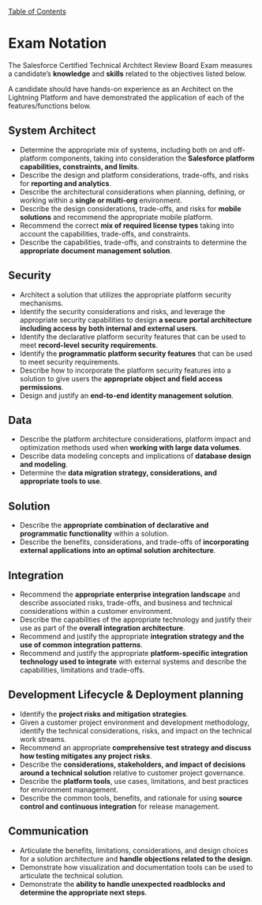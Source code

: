 [Table of Contents](../Documentation.md)
# Exam Notation 

The Salesforce Certified Technical Architect Review Board Exam measures a candidate’s **knowledge** and **skills** related to the objectives listed below. 

A candidate should have hands-on experience as an Architect on the Lightning Platform and have demonstrated the application of each of the features/functions below.

## System Architect
- Determine the appropriate mix of systems, including both on and off-platform components, taking into consideration the **Salesforce platform capabilities, constraints, and limits**.
- Describe the design and platform considerations, trade-offs, and risks for **reporting and analytics**.
- Describe the architectural considerations when planning, defining, or working within a **single or multi-org** environment.
- Describe the design considerations, trade-offs, and risks for **mobile solutions** and recommend the appropriate mobile platform.
- Recommend the correct **mix of required license types** taking into account the capabilities, trade-offs, and constraints.
- Describe the capabilities, trade-offs, and constraints to determine the **appropriate document management solution**.

## Security 
- Architect a solution that utilizes the appropriate platform security mechanisms.
- Identify the security considerations and risks, and leverage the appropriate security capabilities to design **a secure portal architecture including access by both internal and external users**.
- Identify the declarative platform security features that can be used to meet **record-level security requirements**.
- Identify the **programmatic platform security features** that can be used to meet security requirements.
- Describe how to incorporate the platform security features into a solution to give users the **appropriate object and field access permissions**.
- Design and justify an **end-to-end identity management solution**.

## Data
- Describe the platform architecture considerations, platform impact and optimization methods used when **working with large data volumes**.
- Describe data modeling concepts and implications of **database design and modeling**.
- Determine the **data migration strategy, considerations, and appropriate tools to use**.

## Solution
- Describe the **appropriate combination of declarative and programmatic functionality** within a solution.
- Describe the benefits, considerations, and trade-offs of **incorporating external applications into an optimal solution architecture**.

## Integration
- Recommend the **appropriate enterprise integration landscape** and describe associated risks, trade-offs, and business and technical considerations within a customer environment.
- Describe the capabilities of the appropriate technology and justify their use as part of the **overall integration architecture**.
- Recommend and justify the appropriate **integration strategy and the use of common integration patterns**.
- Recommend and justify the appropriate **platform-specific integration technology used to integrate** with external systems and describe the capabilities, limitations and trade-offs.

## Development Lifecycle & Deployment planning
- Identify the **project risks and mitigation strategies**.
- Given a customer project environment and development methodology, identify the technical considerations, risks, and impact on the technical work streams.
- Recommend an appropriate **comprehensive test strategy and discuss how testing mitigates any project risks**.
- Describe the **considerations, stakeholders, and impact of decisions around a technical solution** relative to customer project governance.
- Describe the **platform tools**, use cases, limitations, and best practices for environment management.
- Describe the common tools, benefits, and rationale for using **source control and continuous integration** for release management.

## Communication
- Articulate the benefits, limitations, considerations, and design choices for a solution architecture and **handle objections related to the design**. 
- Demonstrate how visualization and documentation tools can be used to articulate the technical solution.
- Demonstrate the **ability to handle unexpected roadblocks and determine the appropriate next steps**.